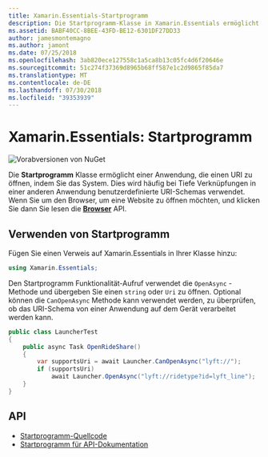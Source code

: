```yaml
---
title: Xamarin.Essentials-Startprogramm
description: Die Startprogramm-Klasse in Xamarin.Essentials ermöglicht eine Anwendung, die einen URI zu öffnen, indem Sie das System.
ms.assetid: BABF40CC-8BEE-43FD-BE12-6301DF27DD33
author: jamesmontemagno
ms.author: jamont
ms.date: 07/25/2018
ms.openlocfilehash: 3ab820ece127558c1a5ca8b13c05fc4d6f20646e
ms.sourcegitcommit: 51c274f37369d8965b68ff587e1c2d9865f85da7
ms.translationtype: MT
ms.contentlocale: de-DE
ms.lasthandoff: 07/30/2018
ms.locfileid: "39353939"
---
```

# <a name="xamarinessentials-launcher"></a>Xamarin.Essentials: Startprogramm

![Vorabversionen von NuGet](~/media/shared/pre-release.png)

Die **Startprogramm** Klasse ermöglicht einer Anwendung, die einen URI zu öffnen, indem Sie das System. Dies wird häufig bei Tiefe Verknüpfungen in einer anderen Anwendung benutzerdefinierte URI-Schemas verwendet. Wenn Sie um den Browser, um eine Website zu öffnen möchten, und klicken Sie dann Sie lesen die **[Browser](open-browser.md)** API.

## <a name="using-launcher"></a>Verwenden von Startprogramm

Fügen Sie einen Verweis auf Xamarin.Essentials in Ihrer Klasse hinzu:

```csharp
using Xamarin.Essentials;
```

Den Startprogramm Funktionalität-Aufruf verwendet die `OpenAsync` -Methode und übergeben Sie einen `string` oder `Uri` zu öffnen. Optional können die `CanOpenAsync` Methode kann verwendet werden, zu überprüfen, ob das URI-Schema von einer Anwendung auf dem Gerät verarbeitet werden kann.

```csharp
public class LauncherTest
{
    public async Task OpenRideShare()
    {
        var supportsUri = await Launcher.CanOpenAsync("lyft://");
        if (supportsUri)
            await Launcher.OpenAsync("lyft://ridetype?id=lyft_line");
    }
}
```

## <a name="api"></a>API

- [Startprogramm-Quellcode](https://github.com/xamarin/Essentials/tree/master/Xamarin.Essentials/Launcher)
- [Startprogramm für API-Dokumentation](xref:Xamarin.Essentials.Launcher)
